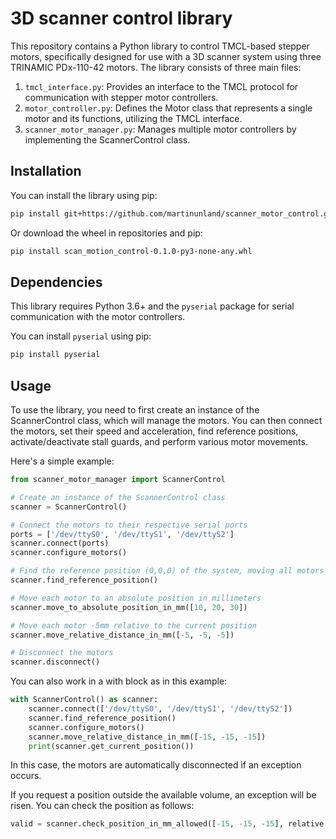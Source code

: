 # 3D scanner control library

This repository contains a Python library to control TMCL-based stepper motors, specifically designed for use with a 3D scanner system using three TRINAMIC PDx-110-42 motors. The library consists of three main files:

1. `tmcl_interface.py`: Provides an interface to the TMCL protocol for communication with stepper motor controllers.
2. `motor_controller.py`: Defines the Motor class that represents a single motor and its functions, utilizing the TMCL interface.
3. `scanner_motor_manager.py`: Manages multiple motor controllers by implementing the ScannerControl class.

## Installation
You can install the library using pip:

```bash
pip install git+https://github.com/martinunland/scanner_motor_control.git
```
Or download the wheel in repositories and pip:
```bash
pip install scan_motion_control-0.1.0-py3-none-any.whl
```

## Dependencies

This library requires Python 3.6+ and the `pyserial` package for serial communication with the motor controllers.

You can install `pyserial` using pip:

```bash
pip install pyserial
```

## Usage

To use the library, you need to first create an instance of the ScannerControl class, which will manage the motors. You can then connect the motors, set their speed and acceleration, find reference positions, activate/deactivate stall guards, and perform various motor movements.

Here's a simple example:

```python
from scanner_motor_manager import ScannerControl

# Create an instance of the ScannerControl class
scanner = ScannerControl()

# Connect the motors to their respective serial ports
ports = ['/dev/ttyS0', '/dev/ttyS1', '/dev/ttyS2']
scanner.connect(ports)
scanner.configure_motors()

# Find the reference position (0,0,0) of the system, moving all motors as far left as possible
scanner.find_reference_position()

# Move each motor to an absolute position in millimeters
scanner.move_to_absolute_position_in_mm([10, 20, 30])

# Move each motor -5mm relative to the current position
scanner.move_relative_distance_in_mm([-5, -5, -5])

# Disconnect the motors
scanner.disconnect()
```

You can also work in a with block as in this example:
```python
with ScannerControl() as scanner:
    scanner.connect(['/dev/ttyS0', '/dev/ttyS1', '/dev/ttyS2'])
    scanner.find_reference_position()
    scanner.configure_motors()
    scanner.move_relative_distance_in_mm([-15, -15, -15])
    print(scanner.get_current_position())
```
In this case, the motors are automatically disconnected if an exception occurs.

If you request a position outside the available volume, an exception will be risen. You can check the position as follows:
```python
valid = scanner.check_position_in_mm_allowed([-15, -15, -15], relative = True)
```
